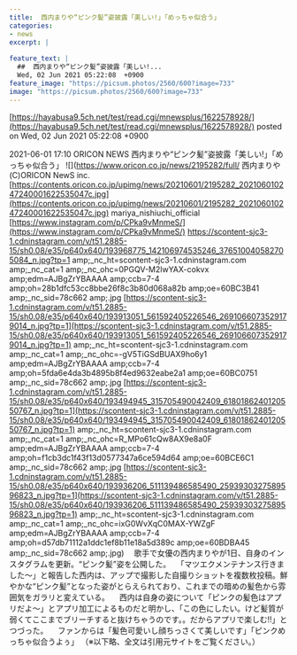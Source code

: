 ```yaml
---
title:  西内まりや“ピンク髪”姿披露「美しい!」「めっちゃ似合う」  
categories:
- news
excerpt: |
  
feature_text: |
  ##  西内まりや“ピンク髪”姿披露「美しい!...
  Wed, 02 Jun 2021 05:22:08  +0900
feature_image: "https://picsum.photos/2560/600?image=733"
image: "https://picsum.photos/2560/600?image=733"
---
```


[https://hayabusa9.5ch.net/test/read.cgi/mnewsplus/1622578928/](https://hayabusa9.5ch.net/test/read.cgi/mnewsplus/1622578928/)
posted on Wed, 02 Jun 2021 05:22:08  +0900

<!--more-->

2021-06-01 17:10 ORICON NEWS 西内まりや“ピンク髪”姿披露「美しい!」「めっちゃ似合う」 ![](https://www.oricon.co.jp/news/2195282/full/ 西内まりや(C)ORICON NewS inc. [https://contents.oricon.co.jp/upimg/news/20210601/2195282_202106010247240001622535047c.jpg](https://contents.oricon.co.jp/upimg/news/20210601/2195282_202106010247240001622535047c.jpg) mariya_nishiuchi_official [https://www.instagram.com/p/CPka9vMnmeS/](https://www.instagram.com/p/CPka9vMnmeS/) https://scontent-sjc3-1.cdninstagram.com/v/t51.2885-15/sh0.08/e35/p640x640/193968775_142106974535246_376510040582705084_n.jpg?tp=1 amp;_nc_ht=scontent-sjc3-1.cdninstagram.com amp;_nc_cat=1 amp;_nc_ohc=0PGQV-M2lwYAX-cokvx amp;edm=AJBgZrYBAAAA amp;ccb=7-4 amp;oh=28b1dfc53cc8bbe26f8c3b80d068a82b amp;oe=60BC3B41 amp;_nc_sid=78c662 amp;.jpg [https://scontent-sjc3-1.cdninstagram.com/v/t51.2885-15/sh0.08/e35/p640x640/193913051_561592405226546_2691066073529179014_n.jpg?tp=1](https://scontent-sjc3-1.cdninstagram.com/v/t51.2885-15/sh0.08/e35/p640x640/193913051_561592405226546_2691066073529179014_n.jpg?tp=1) amp;_nc_ht=scontent-sjc3-1.cdninstagram.com amp;_nc_cat=1 amp;_nc_ohc=-gV5TiGSdBUAX9ho6y1 amp;edm=AJBgZrYBAAAA amp;ccb=7-4 amp;oh=5fda6e4da3b4895b8f4ed9632eabe2a1 amp;oe=60BC0751 amp;_nc_sid=78c662 amp;.jpg [https://scontent-sjc3-1.cdninstagram.com/v/t51.2885-15/sh0.08/e35/p640x640/193494945_315705490042409_6180186240120550767_n.jpg?tp=1](https://scontent-sjc3-1.cdninstagram.com/v/t51.2885-15/sh0.08/e35/p640x640/193494945_315705490042409_6180186240120550767_n.jpg?tp=1) amp;_nc_ht=scontent-sjc3-1.cdninstagram.com amp;_nc_cat=1 amp;_nc_ohc=R_MPo61cQw8AX9e8a0F amp;edm=AJBgZrYBAAAA amp;ccb=7-4 amp;oh=f1cb3dc1f43f13d0577347a6ce594d64 amp;oe=60BCE6C1 amp;_nc_sid=78c662 amp;.jpg [https://scontent-sjc3-1.cdninstagram.com/v/t51.2885-15/sh0.08/e35/p640x640/193936206_511139486585490_2593930327589596823_n.jpg?tp=1](https://scontent-sjc3-1.cdninstagram.com/v/t51.2885-15/sh0.08/e35/p640x640/193936206_511139486585490_2593930327589596823_n.jpg?tp=1) amp;_nc_ht=scontent-sjc3-1.cdninstagram.com amp;_nc_cat=1 amp;_nc_ohc=ixG0WvXqC0MAX-YWZgF amp;edm=AJBgZrYBAAAA amp;ccb=7-4 amp;oh=d57db71112a1ddc1ef8b11e18a5d389c amp;oe=60BDBA45 amp;_nc_sid=78c662 amp;.jpg) 　歌手で女優の西内まりやが1日、自身のインスタグラムを更新。“ピンク髪”姿を公開した。 　「マツエクメンテナンス行きました〜」と報告した西内は、アップで撮影した自撮りショットを複数枚投稿。鮮やかな“ピンク髪”となった姿がとらえられており、これまでの暗めの髪色から雰囲気をガラリと変えている。 　西内は自身の姿について「ピンクの髪色はアプリだよ〜」とアプリ加工によるものだと明かし、「この色にしたい。けど髪質が弱くてここまでブリーチすると抜けちゃうのです。。だからアプリで楽しむ!!」とつづった。 　ファンからは「髪色可愛いし顔ちっさくて美しいです」「ピンクめっちゃ似合うよぅ」 （※以下略、全文は引用元サイトをご覧ください。）
